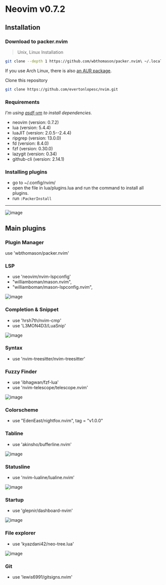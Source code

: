 # Neovim v0.7.2

## Installation

### Download to packer.nvim

> Unix, Linux Installation
```sh
git clone --depth 1 https://github.com/wbthomason/packer.nvim\ ~/.local/share/nvim/site/pack/packer/start/packer.nvim
```

If you use Arch Linux, there is also [an AUR package](https://aur.archlinux.org/packages/nvim-packer-git).

Clone this repository

```sh
git clone https://github.com/evertonlopesc/nvim.git
```
### Requirements

_I'm using [asdf-vm](https://asdf-vm.com/) to install dependencies._

- neovim        (version: 0.7.2)
- lua           (version: 5.4.4)
- luaJIT        (version: 2.0.5--2.4.4)
- ripgrep       (version: 13.0.0)
- fd            (version: 8.4.0)
- fzf           (version: 0.30.0)
- lazygit       (version: 0.34)
- github-cli    (version: 2.14.1)

### Installing plugins

- go to ~/.config/nvim/
- open the file in lua/plugins.lua and run the command to install all plugins.
- run `:PackerInstall`
___

![image](https://user-images.githubusercontent.com/16230069/190534549-9b0e5d11-a15b-4f67-a7f9-e3e1d06f0a76.png)

## Main plugins

### Plugin Manager
use 'wbthomason/packer.nvim'

### LSP
- use 'neovim/nvim-lspconfig'
- "williamboman/mason.nvim",
- "williamboman/mason-lspconfig.nvim",

![image](https://user-images.githubusercontent.com/16230069/190533815-3eaccf2e-6b4b-4083-9606-621b155e0409.png)


### Completion & Snippet
- use 'hrsh7th/nvim-cmp'
- use 'L3MON4D3/LuaSnip'

![image](https://user-images.githubusercontent.com/16230069/190533909-2f7b2008-df5d-48d7-9de4-56a7bf98dc71.png)

### Syntax
- use 'nvim-treesitter/nvim-treesitter'

### Fuzzy Finder
- use 'ibhagwan/fzf-lua'
- use 'nvim-telescope/telescope.nvim'

![image](https://user-images.githubusercontent.com/16230069/190534001-495b609c-0e24-475b-a354-7c9ec5a611df.png)

### Colorscheme
- use "EdenEast/nightfox.nvim", tag = "v1.0.0"

### Tabline
- use 'akinsho/bufferline.nvim'

![image](https://user-images.githubusercontent.com/16230069/190534038-baaab364-1927-452f-8e8d-74962726dbcf.png)

### Statusline
- use 'nvim-lualine/lualine.nvim'

![image](https://user-images.githubusercontent.com/16230069/190534130-8818e8de-6458-469c-b433-89ec2ace4ec6.png)

### Startup
- use 'glepnir/dashboard-nvim'

![image](https://user-images.githubusercontent.com/16230069/192253688-236648dd-6e09-4791-b8b8-6f5838d2bf4c.png)

### File explorer
- use 'kyazdani42/neo-tree.lua'

![image](https://user-images.githubusercontent.com/16230069/190534250-002a0e09-f3fe-4cad-90d7-e5981d464c1e.png)

### Git
- use 'lewis6991/gitsigns.nvim'
